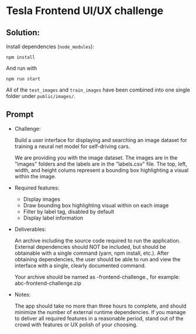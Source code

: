 # Tesla Frontend UI/UX challenge

## Solution:

Install dependencies  (`node_modules`):

```
npm install
```

And run with

```
npm run start
```

All of the `test_images` and `train_images` have been combined into one single folder under `public/images/`.

## Prompt

- Challenge:

  Build a user interface for displaying and searching an image dataset for training
  a neural net model for self-driving cars.

  We are providing you with the image dataset. The images are in the "images" folders
  and the labels are in the "labels.csv" file. The top, left, width, and height colums represent a bounding box highlighting a visual within the image. 

- Required features:

  - Display images
  - Draw bounding box highlighting visual within on each image
  - Filter by label tag, disabled by default
  - Display label information

- Deliverables:

  An archive including the source code required to run the application.
  External dependencies should NOT be included, but should be obtainable with a single command (yarn, npm install, etc.).
  After obtaining dependencies, the user should be able to run and view the interface with a single, clearly documented command.

  Your archive should be named as <your initials>-frontend-challenge.<file type>, for example:
  abc-frontend-challenge.zip

- Notes:

  The app should take no more than three hours to complete, and should minimize the number of external runtime dependencies. If you manage to deliver all required features in a reasonable period, stand out of the crowd with features or UX polish of your choosing.
